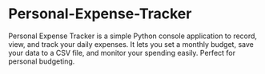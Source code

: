 # Personal-Expense-Tracker
Personal Expense Tracker is a simple Python console application to record, view, and track your daily expenses. It lets you set a monthly budget, save your data to a CSV file, and monitor your spending easily. Perfect for personal budgeting.
